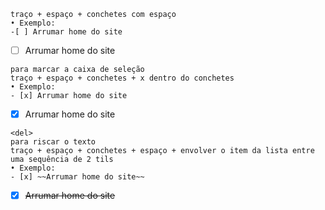 ```
traço + espaço + conchetes com espaço
• Exemplo:
-[ ] Arrumar home do site
```
- [ ] Arrumar home do site


```
para marcar a caixa de seleção
traço + espaço + conchetes + x dentro do conchetes
• Exemplo:
- [x] Arrumar home do site
```
- [x] Arrumar home do site


```
<del>
para riscar o texto
traço + espaço + conchetes + espaço + envolver o item da lista entre uma sequência de 2 tils
• Exemplo:
- [x] ~~Arrumar home do site~~
```
- [x] ~~Arrumar home do site~~